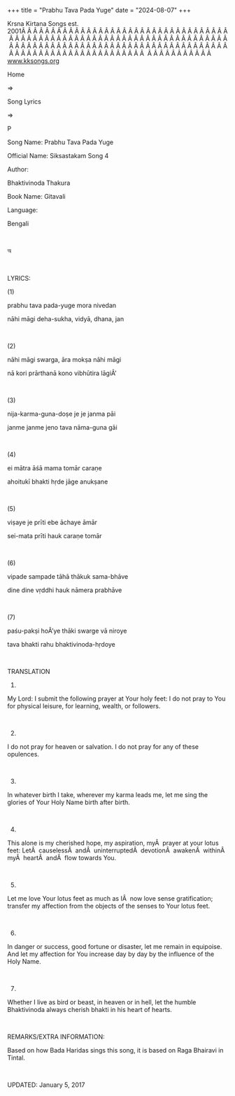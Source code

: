 +++ 
title = "Prabhu Tava Pada Yuge"
date = "2024-08-07"
+++

Krsna Kirtana Songs est. 2001Â Â Â Â Â Â Â Â Â Â Â Â Â Â Â Â Â Â Â Â Â Â Â Â Â Â Â Â Â Â Â Â Â Â Â Â Â Â Â Â Â Â Â Â Â Â Â Â Â Â Â Â Â Â Â Â Â Â Â Â Â Â Â Â Â Â Â Â Â Â Â Â Â Â Â Â Â Â Â Â Â Â Â Â Â Â Â Â Â Â Â Â Â Â Â Â Â Â Â Â Â Â Â Â Â Â Â Â Â Â Â Â Â Â Â Â Â Â Â Â Â Â Â Â Â Â Â Â Â Â Â Â  Â Â Â Â Â Â Â Â Â Â Â  
www.kksongs.org








Home
 
⇒
 
Song Lyrics
 
⇒
 
P


Song
Name: Prabhu Tava Pada Yuge


Official
Name: Siksastakam Song 4


Author:

Bhaktivinoda
Thakura


Book
Name: 
Gitavali


Language:

Bengali


 








অ








 


LYRICS:


(1)


prabhu
tava pada-yuge mora nivedan


nāhi
māgi deha-sukha, vidyā, dhana, jan


 


(2)


nāhi
māgi swarga, āra mokṣa nāhi māgi


nā
kori prārthanā kono vibhūtira lāgiÂ’


 


(3)


nija-karma-guna-doṣe
je je janma pāi


janme
janme jeno tava nāma-guna gāi


 


(4)


ei
mātra āśā mama tomār caraṇe


ahoitukī
bhakti hṛde jāge anukṣane


 


(5)


viṣaye
je prīti ebe āchaye āmār


sei-mata
prīti hauk caraṇe tomār


 


(6)


vipade
sampade tāhā thākuk sama-bhāve


dine
dine vṛddhi hauk nāmera prabhāve


 


(7)


paśu-pakṣi
hoÂ’ye thāki swarge vā niroye


tava
bhakti rahu bhaktivinoda-hṛdoye


 


TRANSLATION


1)
My Lord: I submit the following prayer at Your holy feet: I do not pray to You
for physical leisure, for learning, wealth, or followers.


 


2)
I do not pray for heaven or salvation. I do not pray for any of these
opulences.


 


3)
In whatever birth I take, wherever my karma leads me, let me sing the glories
of Your Holy Name birth after birth.


 


4)
This alone is my cherished hope, my aspiration, myÂ  prayer at your lotus feet:
LetÂ  causelessÂ  andÂ  uninterruptedÂ  devotionÂ  awakenÂ  withinÂ  myÂ  heartÂ  andÂ 
flow towards You.


 


5)
Let me love Your lotus feet as much as IÂ  now love sense gratification;
transfer my affection from the objects of the senses to Your lotus feet.


 


6)
In danger or success, good fortune or disaster, let me remain in equipoise. And
let my affection for You increase day by day by the influence of the Holy Name.


 


7)
Whether I live as bird or beast, in heaven or in hell, let the humble
Bhaktivinoda always cherish bhakti in his heart of hearts.


 


REMARKS/EXTRA
INFORMATION:


Based
on how Bada Haridas sings this song, it is based on Raga Bhairavi in Tintal.


 


UPDATED:
 January 5, 2017